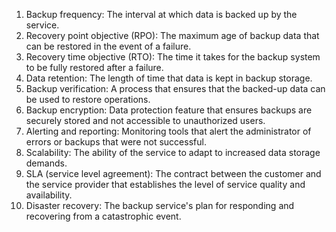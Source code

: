 1. Backup frequency: The interval at which data is backed up by the service.
2. Recovery point objective (RPO): The maximum age of backup data that can be restored in the event of a failure.
3. Recovery time objective (RTO): The time it takes for the backup system to be fully restored after a failure.
4. Data retention: The length of time that data is kept in backup storage.
5. Backup verification: A process that ensures that the backed-up data can be used to restore operations.
6. Backup encryption: Data protection feature that ensures backups are securely stored and not accessible to unauthorized users.
7. Alerting and reporting: Monitoring tools that alert the administrator of errors or backups that were not successful.
8. Scalability: The ability of the service to adapt to increased data storage demands.
9. SLA (service level agreement): The contract between the customer and the service provider that establishes the level of service quality and availability.
10. Disaster recovery: The backup service's plan for responding and recovering from a catastrophic event.
